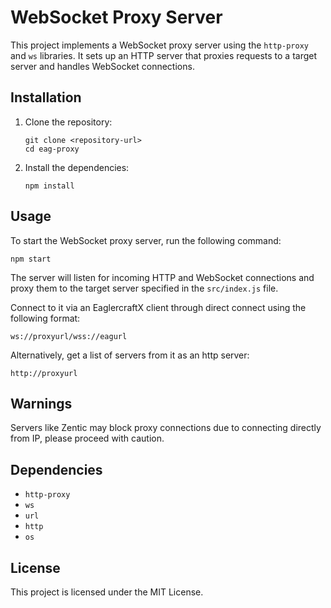 # WebSocket Proxy Server

This project implements a WebSocket proxy server using the `http-proxy` and `ws` libraries. It sets up an HTTP server that proxies requests to a target server and handles WebSocket connections.

## Installation

1. Clone the repository:
   ```
   git clone <repository-url>
   cd eag-proxy
   ```

2. Install the dependencies:
   ```
   npm install
   ```

## Usage

To start the WebSocket proxy server, run the following command:

```
npm start
```

The server will listen for incoming HTTP and WebSocket connections and proxy them to the target server specified in the `src/index.js` file.

Connect to it via an EaglercraftX client through direct connect using the following format:

```
ws://proxyurl/wss://eagurl
```

Alternatively, get a list of servers from it as an http server:

```
http://proxyurl
```

## Warnings

Servers like Zentic may block proxy connections due to connecting directly from IP, please proceed with caution.



## Dependencies

- `http-proxy`
- `ws`
- `url`
- `http`
- `os`

## License

This project is licensed under the MIT License.